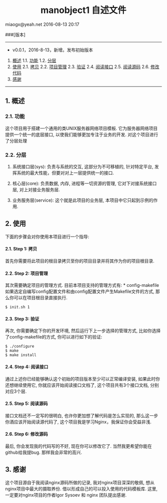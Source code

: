 <h1 align="center">manobject1 自述文件</h1>
miaogx@yeah.net
2016-08-13 20:17

###[版本]
- - -
* v0.0.1，2016-8-13，新增。发布初始版本

1. [概述](#概述) 
1.1. [功能](#功能) 
1.2. [分层](#分层) 
2. [使用](#使用) 
2.1. [拷贝](#拷贝) 
2.2. [项目管理](#项目管理) 
2.3. [验证](#验证) 
2.4. [阅读接口](#阅读接口) 
2.5. [阅读源码](#阅读源码) 
2.6. [修改代码](#修改代码) 
3. [感谢](#感谢) 
- - -

<a name="概述"></a>

## 1\. 概述

<a name="功能"></a>

### 2.1\. 功能

这个项目用于搭建一个通用的类UNIX服务器网络项目模板. 它为服务器网络项目提供一个统一的底层接口, 以使我们能够更加专注于业务的开发.
对这个项目进行了分层处理

### 2.2\. 分层
1. 系统接口层(sys): 负责与系统的交互, 这部分为不可移植的, 针对特定平台, 发挥系统的最大性能，但要对对上一层提供统一的接口.

2. 核心层(core): 负责数据, 内存, 进程等一切资源的管理, 它对下对接系统接口层, 对上对接业务服务层.

3. 业务服务层(service): 这个就是此项目的业务层, 本项目中它只起到示例的作用.


<a name="使用"></a>

## 2\. 使用

下面的步骤会对你使用本项目进行一个指导:

<a name="step1"></a>

#### 2.1\. Step 1: 拷贝

首先你需要将此项目的根目录拷贝至你的项目目录并将其作为你的项目根目录.

<a name="step2"></a>

#### 2.2\. Step 2: 项目管理

其次需要确定项目的管理方式.
	目前本项目支持的管理方式有:
	* config-makefile
	如果选定自编写config配置文件和由config配置文件产生Makefile文件的方式, 那么你可以在项目根目录直接执行.
```
$ init.sh 1
```
<a name="step3"></a>

#### 2.3\. Step 3: 验证

再次, 你需要确定下你的开发环境, 然后运行下上一步选择的管理方式, 比如你选择了config-makefile的方式, 你可以进行如下的验证:
```
$ ./configure
$ make
$ make install
```
<a name="step4"></a>
#### 2.4\. Step 4: 阅读接口

通过上述你已经能够确认这个初始的项目版本至少可以正常编译安装, 如果此时你还想继续使用它, 你就应该开始阅读接口文档了, 这个项目共有3个接口文档, 分别对应3个层. 

<a name="step5"></a>

#### 2.5\. Step 5: 阅读源码

接口文档还不一定写的很明白, 也许你更加想了解代码是怎么实现的, 那么这一步你酒应该开始阅读源代码了, 这个项目我是学习Nginx，我保证你会受益非浅.

<a name="step6"></a>

#### 2.6\. Step 6: 修改源码

最后, 你会发现我的代码写的不好, 现在你可以修改它了. 当然我更希望你能在github给我提bug. 那样我会非常的高兴.

<a name="感谢"></a>

## 3\. 感谢

这个项目源自于我阅读nginx源码所做的记录, 我对nginx项目深深的敬佩, 想从nginx项目中最大的摄取养份. 借以形成自己的可以投入使用的代码模板库. 这里, 一定要对nginx项目的作者Igor Sysoev 和 nginx 团队提出感谢.

